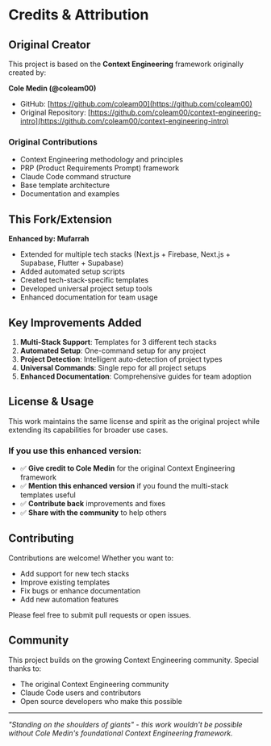 # Credits & Attribution

## Original Creator

This project is based on the **Context Engineering** framework originally created by:

**Cole Medin (@coleam00)**
- GitHub: [https://github.com/coleam00](https://github.com/coleam00)
- Original Repository: [https://github.com/coleam00/context-engineering-intro](https://github.com/coleam00/context-engineering-intro)

### Original Contributions
- Context Engineering methodology and principles
- PRP (Product Requirements Prompt) framework
- Claude Code command structure
- Base template architecture
- Documentation and examples

## This Fork/Extension

**Enhanced by: Mufarrah**
- Extended for multiple tech stacks (Next.js + Firebase, Next.js + Supabase, Flutter + Supabase)
- Added automated setup scripts
- Created tech-stack-specific templates
- Developed universal project setup tools
- Enhanced documentation for team usage

## Key Improvements Added
1. **Multi-Stack Support**: Templates for 3 different tech stacks
2. **Automated Setup**: One-command setup for any project
3. **Project Detection**: Intelligent auto-detection of project types
4. **Universal Commands**: Single repo for all project setups
5. **Enhanced Documentation**: Comprehensive guides for team adoption

## License & Usage

This work maintains the same license and spirit as the original project while extending its capabilities for broader use cases.

### If you use this enhanced version:
- ✅ **Give credit to Cole Medin** for the original Context Engineering framework
- ✅ **Mention this enhanced version** if you found the multi-stack templates useful
- ✅ **Contribute back** improvements and fixes
- ✅ **Share with the community** to help others

## Contributing

Contributions are welcome! Whether you want to:
- Add support for new tech stacks
- Improve existing templates
- Fix bugs or enhance documentation
- Add new automation features

Please feel free to submit pull requests or open issues.

## Community

This project builds on the growing Context Engineering community. Special thanks to:
- The original Context Engineering community
- Claude Code users and contributors
- Open source developers who make this possible

---

*"Standing on the shoulders of giants" - this work wouldn't be possible without Cole Medin's foundational Context Engineering framework.*